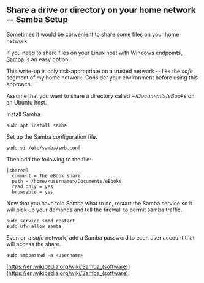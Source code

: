 ## Share a drive or directory on your home network -- Samba Setup  

Sometimes it would be convenient to share some files on your home network.

If you need to share files on your Linux host with Windows endpoints, [Samba](https://en.wikipedia.org/wiki/Samba_(software)) is an easy option.  

This write-up is only risk-appropriate on a trusted network -- like the *safe* segment of my home network.  Consider your environment before using this approach.  

Assume that you want to share a directory called *~/Documents/eBooks* on an Ubuntu host.

Install Samba.
```console
sudo apt install samba
```
Set up the Samba configuration file.
```console
sudo vi /etc/samba/smb.conf
```
Then add the following to the file:
```console
[shared]
  comment = The eBook share
  path = /home/<username>/Documents/eBooks
  read only = yes
  browsable = yes
```

Now that you have told Samba what to do, restart the Samba service so it will pick up your demands and tell the firewall to permit samba traffic.
```console
sudo service smbd restart
sudo ufw allow samba
```
Even on a *safe* network, add a Samba password to each user account that will access the share.
```console
sudo smbpasswd -a <username>
```




[https://en.wikipedia.org/wiki/Samba_(software)](https://en.wikipedia.org/wiki/Samba_(software).  

